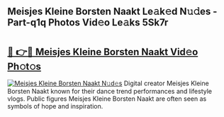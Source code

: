 ## Meisjes Kleine Borsten Naakt Le𝚊k𝚎d N𝚞𝚍es - Part-q1q Photos Vid𝚎o Le𝚊ks 5Sk7r

# <h2><a href="http://fb4ngl4.evod.top/?m=Meisjes+Kleine+Borsten+Naakt">🔗 👉🔴 Meisjes Kleine Borsten Naakt Vid𝚎o Ph𝚘t𝚘s</a></h2>

[![Meisjes Kleine Borsten Naakt N𝚞d𝚎s](https://i.imgur.com/8V9OHl7.gif)](http://fb4ngl4.evod.top/?m=Meisjes+Kleine+Borsten+Naakt)
Digital creator Meisjes Kleine Borsten Naakt known for their dance trend performances and lifestyle vlogs. Public figures Meisjes Kleine Borsten Naakt are often seen as symbols of hope and inspiration. 
